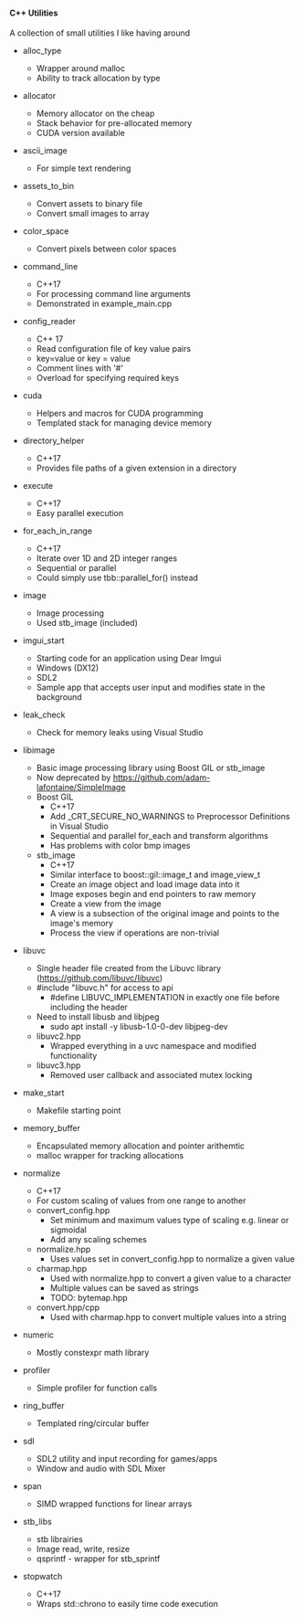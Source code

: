 #### C++ Utilities
A collection of small utilities I like having around

* alloc_type
    * Wrapper around malloc
    * Ability to track allocation by type

* allocator
    * Memory allocator on the cheap
    * Stack behavior for pre-allocated memory
    * CUDA version available

* ascii_image
    * For simple text rendering

* assets_to_bin
    * Convert assets to binary file
    * Convert small images to array

* color_space
    * Convert pixels between color spaces

* command_line
    * C++17
    * For processing command line arguments
    * Demonstrated in example_main.cpp    

* config_reader
    * C++ 17
    * Read configuration file of key value pairs
    * key=value or key = value
    * Comment lines with '#'
    * Overload for specifying required keys

* cuda
    * Helpers and macros for CUDA programming
    * Templated stack for managing device memory

* directory_helper
    * C++17
    * Provides file paths of a given extension in a directory

* execute
    * C++17
    * Easy parallel execution

* for_each_in_range
    * C++17
    * Iterate over 1D and 2D integer ranges
    * Sequential or parallel
    * Could simply use tbb::parallel_for() instead

* image
    * Image processing
    * Used stb_image (included)

* imgui_start
    * Starting code for an application using Dear Imgui
    * Windows (DX12)
    * SDL2
    * Sample app that accepts user input and modifies state in the background

* leak_check
    * Check for memory leaks using Visual Studio

* libimage
    * Basic image processing library using Boost GIL or stb_image
    * Now deprecated by https://github.com/adam-lafontaine/SimpleImage
    * Boost GIL
        * C++17
        * Add _CRT_SECURE_NO_WARNINGS to Preprocessor Definitions in Visual Studio
        * Sequential and parallel for_each and transform algorithms
        * Has problems with color bmp images
    * stb_image        
        * C++17
        * Similar interface to boost::gil::image_t and image_view_t
        * Create an image object and load image data into it
        * Image exposes begin and end pointers to raw memory
        * Create a view from the image
        * A view is a subsection of the original image and points to the image's memory
        * Process the view if operations are non-trivial

* libuvc
    * Single header file created from the Libuvc library (https://github.com/libuvc/libuvc)
    * #include "libuvc.h" for access to api
        * #define LIBUVC_IMPLEMENTATION in exactly one file before including the header
    * Need to install libusb and libjpeg
        * sudo apt install -y libusb-1.0-0-dev libjpeg-dev
    * libuvc2.hpp
        * Wrapped everything in a uvc namespace and modified functionality
    * libuvc3.hpp
        * Removed user callback and associated mutex locking
        
* make_start
    * Makefile starting point

* memory_buffer
    * Encapsulated memory allocation and pointer arithemtic
    * malloc wrapper for tracking allocations

* normalize
    * C++17
    * For custom scaling of values from one range to another
    * convert_config.hpp
        * Set minimum and maximum values type of scaling e.g. linear or sigmoidal
        * Add any scaling schemes
    * normalize.hpp
        * Uses values set in convert_config.hpp to normalize a given value
    * charmap.hpp
        * Used with normalize.hpp to convert a given value to a character
        * Multiple values can be saved as strings
        * TODO: bytemap.hpp
    * convert.hpp/cpp
        * Used with charmap.hpp to convert multiple values into a string

* numeric
    * Mostly constexpr math library

* profiler
    * Simple profiler for function calls

* ring_buffer
    * Templated ring/circular buffer

* sdl
    * SDL2 utility and input recording for games/apps
    * Window and audio with SDL Mixer

* span
    * SIMD wrapped functions for linear arrays

* stb_libs
    * stb librairies
    * Image read, write, resize
    * qsprintf - wrapper for stb_sprintf

* stopwatch
    * C++17
    * Wraps std::chrono to easily time code execution